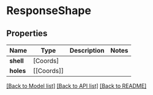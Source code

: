 # ResponseShape

## Properties
Name | Type | Description | Notes
------------ | ------------- | ------------- | -------------
**shell** | [Coords] |  | 
**holes** | [[Coords]] |  | 

[[Back to Model list]](../README.md#documentation-for-models) [[Back to API list]](../README.md#documentation-for-api-endpoints) [[Back to README]](../README.md)



